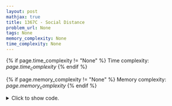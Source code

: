 ```yaml
---
layout: post
mathjax: true
title: 1367C - Social Distance
problem_url: None
tags: None
memory_complexity: None
time_complexity: None
---
```




{% if page.time_complexity != "None" %}
Time complexity: ${{ page.time_complexity }}$
{% endif %}

{% if page.memory_complexity != "None" %}
Memory complexity: ${{ page.memory_complexity }}$
{% endif %}

<details>
<summary>
<p style="display:inline">Click to show code.</p>
</summary>
```cpp
{% raw %}
using namespace std;
const int INF = 1e6;
int main(void)
{
    int t, n, k, last;
    string s;
    cin >> t;
    while (t--)
    {
        cin >> n >> k;
        cin >> s;
        last = -INF;
        int ans = 0;
        for (int i = 0; i < (int)s.size(); ++i)
        {
            if (s[i] == '1')
                last = i;
            else if (s[i] == '0' and last + k < i)
            {
                int j = i + 1;
                bool possible = true;
                while (j < n and j <= i + k)
                {
                    if (s[j] == '1')
                    {
                        possible = false;
                        break;
                    }
                    ++j;
                }
                if (possible)
                {
                    ans += 1;
                    s[i] = '1';
                    last = i;
                }
            }
        }
        cout << ans << endl;
    }
    return 0;
}

{% endraw %}
```
</details>

